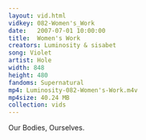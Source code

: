 ```yaml
---
layout: vid.html
vidkey: 082-Women's_Work
date:   2007-07-01 10:00:00
title:  Women's Work
creators: Luminosity & sisabet
song: Violet
artist: Hole
width: 848
height: 480
fandoms: Supernatural
mp4: Luminosity-082-Women's-Work.m4v
mp4size: 40.24 MB
collection: vids
---
```


  <div>
  Our Bodies, Ourselves.
  </div>
  
